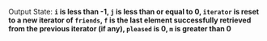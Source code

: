 Output State: **`i` is less than -1, `j` is less than or equal to 0, `iterator` is reset to a new iterator of `friends`, `f` is the last element successfully retrieved from the previous iterator (if any), `pleased` is 0, `m` is greater than 0**